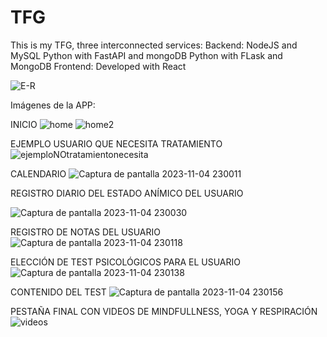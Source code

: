 # TFG
This is my TFG, three interconnected services:  Backend:  NodeJS and MySQL  Python with FastAPI and mongoDB  Python with FLask and MongoDB  Frontend:  Developed with React


![E-R](https://github.com/Microondas08/TFG/assets/38622188/195f017c-fc17-4cd0-8314-573de99ddc4e)


Imágenes de la APP:

INICIO
![home](https://github.com/Microondas08/TFG/assets/38622188/fa426ec7-dbf0-4abb-9ffe-b6cf1887845c)
![home2](https://github.com/Microondas08/TFG/assets/38622188/3c83ebe4-21fc-471b-8c70-8b9b10bb3671)

EJEMPLO USUARIO QUE NECESITA TRATAMIENTO
![ejemploNOtratamientonecesita](https://github.com/Microondas08/TFG/assets/38622188/f11d1cb5-6fd7-4b06-afcb-b4a24d510773)

CALENDARIO
![Captura de pantalla 2023-11-04 230011](https://github.com/Microondas08/TFG/assets/38622188/61222ad6-a583-4694-a38b-68c87b5b7c92)

REGISTRO DIARIO DEL ESTADO ANÍMICO DEL USUARIO

![Captura de pantalla 2023-11-04 230030](https://github.com/Microondas08/TFG/assets/38622188/4e1cb983-ddab-4e21-b778-66dcac4534e2)

REGISTRO DE NOTAS DEL USUARIO
![Captura de pantalla 2023-11-04 230118](https://github.com/Microondas08/TFG/assets/38622188/389a781d-ac70-4940-af02-68522b4df883)

ELECCIÓN DE TEST PSICOLÓGICOS PARA EL USUARIO
![Captura de pantalla 2023-11-04 230138](https://github.com/Microondas08/TFG/assets/38622188/f4a8089e-506d-43d5-96fe-5f1b595d3de1)

CONTENIDO DEL TEST
![Captura de pantalla 2023-11-04 230156](https://github.com/Microondas08/TFG/assets/38622188/2fb35a27-0058-49a4-9c63-d16cf9e56ea4)

PESTAÑA FINAL CON VIDEOS DE MINDFULLNESS, YOGA Y RESPIRACIÓN
![videos](https://github.com/Microondas08/TFG/assets/38622188/d87c0bbe-a1d3-417c-8be2-90903832118c)
